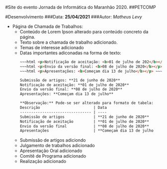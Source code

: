 #Site do evento Jornada de Informática do Maranhão 2020.
##PETCOMP

#Desenvolvimento
###Data: **25/04/2021**
###Autor: _Matheus Levy_
* Página de Chamada de Trabalhos:
   * Conteúdo de Lorem Ipson alterado para conteúdo concreto da página.
   * Texto sobre a chamada de trabalho adicionado.
   * Temas de interesse adicionado
   * Datas importantes adiconadas na forma de texto:
      ~~~html  <p>Submissão de artigos: <b>21 de junho de 2020</b></p> ~~~
      ~~~html <p>Notificação de aceitação: <b>01 de julho de 202</b></p>~~~
      ~~~html <p>Envio da versão final: <b>08 de julho de 2020</b></p> ~~~
      ~~~html <p>Apresentações: <b>Começam dia 13 de julho</b></p> ~~~
      
      Submissão de artigos: **21 de junho de 2020**
      Notificação de aceitação: **01 de julho de 2020**
      Envio da versão final: **08 de julho de 2020**
      Apresentações: **Começam dia 13 de julho**
      
      **Observação:** Pode-se ser alterado para formato de tabela:
      Descrição                        | Data
      -------------------------------- | ----
      Submissão de artigos             | **21 de junho de 2020**
      Notificação de aceitação         | **01 de julho de 2020**
      Envio da versão final            | **08 de julho de 2020**
      Apresentações                    | **Começam dia 13 de julho
      
   * Submissão de artigos adiciondo
   * Julgamento de trabalhos adicionado
   * Apresentação Oral adicionado
   * Comitê de Programa adicionado
   * Realização adicionado

